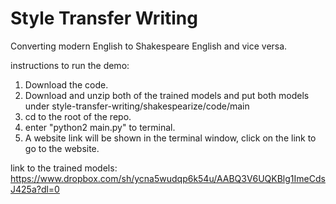 # Style Transfer Writing

Converting modern English to Shakespeare English and vice versa.

instructions to run the demo:
1. Download the code.
2. Download and unzip both of the trained models and put both models under style-transfer-writing/shakespearize/code/main
3. cd to the root of the repo.
4. enter "python2 main.py" to terminal.
5. A website link will be shown in the terminal window, click on the link to go to the website.

link to the trained models: https://www.dropbox.com/sh/ycna5wudqp6k54u/AABQ3V6UQKBlg1ImeCdsJ425a?dl=0
